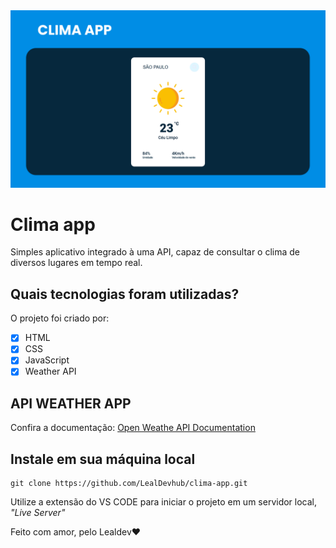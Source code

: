 <img src="images/images/clima-app.png">

# Clima app
Simples aplicativo integrado à uma API, capaz de consultar o clima de diversos lugares em tempo real.

## Quais tecnologias foram utilizadas?
O projeto foi criado por:
- [x] HTML
- [x] CSS
- [x] JavaScript
- [x] Weather API

## API WEATHER APP
Confira a documentação: [Open Weathe API Documentation](https://openweathermap.org/api)

## Instale em sua máquina local
```
git clone https://github.com/LealDevhub/clima-app.git
```
Utilize a extensão do VS CODE para iniciar o projeto em um servidor local, *"Live Server"*

<p>Feito com amor, pelo Lealdev❤️</p>
